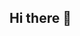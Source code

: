 ## Hi there 👋

<!--
**Arai2006/Arai2006** is a ✨ _special_ ✨ repository because its `README.md` (this file) appears on your GitHub profile.

My name is Akshay Rai
Student at northeastern
-->
